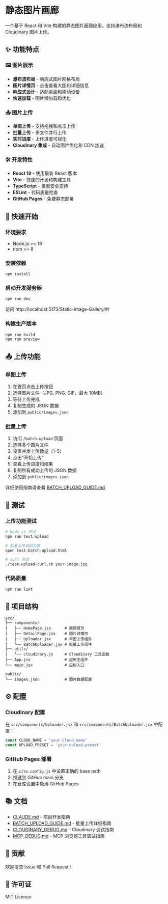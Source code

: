 # 静态图片画廊

一个基于 React 和 Vite 构建的静态图片画廊应用，支持瀑布流布局和 Cloudinary 图片上传。

## ✨ 功能特点

### 🖼️ 图片展示
- **瀑布流布局** - 响应式图片网格布局
- **图片详情页** - 点击查看大图和详细信息
- **响应式设计** - 适配桌面和移动设备
- **快速加载** - 图片懒加载和优化

### 📤 图片上传
- **单图上传** - 支持拖拽和点击上传
- **批量上传** - 多文件并行上传
- **实时进度** - 上传进度可视化
- **Cloudinary 集成** - 自动图片优化和 CDN 加速

### 🛠️ 开发特性
- **React 19** - 使用最新 React 版本
- **Vite** - 快速的开发和构建工具
- **TypeScript** - 类型安全支持
- **ESLint** - 代码质量检查
- **GitHub Pages** - 免费静态部署

## 🚀 快速开始

### 环境要求
- Node.js >= 18
- npm >= 8

### 安装依赖
```bash
npm install
```

### 启动开发服务器
```bash
npm run dev
```

访问 http://localhost:5173/Static-Image-Gallery/#/

### 构建生产版本
```bash
npm run build
npm run preview
```

## 📤 上传功能

### 单图上传
1. 在首页点击上传按钮
2. 选择图片文件（JPG, PNG, GIF，最大 10MB）
3. 等待上传完成
4. 复制生成的 JSON 数据
5. 添加到 `public/images.json`

### 批量上传
1. 访问 `/batch-upload` 页面
2. 选择多个图片文件
3. 设置并发上传数量（1-5）
4. 点击"开始上传"
5. 查看上传进度和结果
6. 复制所有成功上传的 JSON 数据
7. 添加到 `public/images.json`

详细使用指南请查看 [BATCH_UPLOAD_GUIDE.md](./BATCH_UPLOAD_GUIDE.md)

## 🧪 测试

### 上传功能测试
```bash
# Node.js 测试
npm run test:upload

# 批量上传测试页面
open test-batch-upload.html

# curl 测试
./test-upload-curl.sh your-image.jpg
```

### 代码质量
```bash
npm run lint
```

## 📁 项目结构

```
src/
├── components/
│   ├── HomePage.jsx      # 画廊首页
│   ├── DetailPage.jsx    # 图片详情页
│   ├── Uploader.jsx      # 单图上传组件
│   └── BatchUploader.jsx # 批量上传组件
├── utils/
│   └── cloudinary.js     # Cloudinary 工具函数
├── App.jsx               # 应用主组件
└── main.jsx              # 应用入口

public/
└── images.json           # 图片数据配置
```

## ⚙️ 配置

### Cloudinary 配置
在 `src/components/Uploader.jsx` 和 `src/components/BatchUploader.jsx` 中配置：

```javascript
const CLOUD_NAME = 'your-cloud-name'
const UPLOAD_PRESET = 'your-upload-preset'
```

### GitHub Pages 部署
1. 在 `vite.config.js` 中设置正确的 base path
2. 推送到 GitHub main 分支
3. 在仓库设置中启用 GitHub Pages

## 📚 文档

- [CLAUDE.md](./CLAUDE.md) - 项目开发指南
- [BATCH_UPLOAD_GUIDE.md](./BATCH_UPLOAD_GUIDE.md) - 批量上传详细指南
- [CLOUDINARY_DEBUG.md](./CLOUDINARY_DEBUG.md) - Cloudinary 调试指南
- [MCP_DEBUG.md](./MCP_DEBUG.md) - MCP 浏览器工具调试指南

## 🤝 贡献

欢迎提交 Issue 和 Pull Request！

## 📄 许可证

MIT License